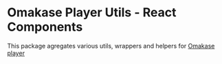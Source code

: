 # Omakase Player Utils - React Components

This package agregates various utils, wrappers and helpers for [Omakase player](https://player.byomakase.org/)